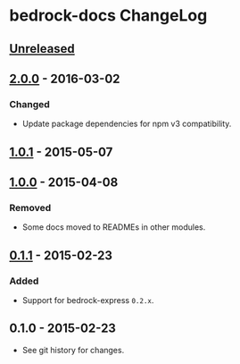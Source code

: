 # bedrock-docs ChangeLog

## [Unreleased]

## [2.0.0] - 2016-03-02

### Changed
- Update package dependencies for npm v3 compatibility.

## [1.0.1] - 2015-05-07

## [1.0.0] - 2015-04-08

### Removed
- Some docs moved to READMEs in other modules.

## [0.1.1] - 2015-02-23

### Added
- Support for bedrock-express `0.2.x`.

## 0.1.0 - 2015-02-23

- See git history for changes.

[Unreleased]: https://github.com/digitalbazaar/bedrock-docs/compare/2.0.0...HEAD
[2.0.0]: https://github.com/digitalbazaar/bedrock-docs/compare/1.0.1...2.0.0
[1.0.1]: https://github.com/digitalbazaar/bedrock-docs/compare/1.0.0...1.0.1
[1.0.0]: https://github.com/digitalbazaar/bedrock-docs/compare/0.1.1...1.0.0
[0.1.1]: https://github.com/digitalbazaar/bedrock-docs/compare/0.1.0...0.1.1
